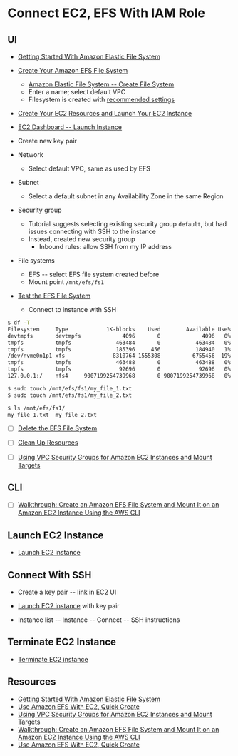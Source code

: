 # Connect EC2, EFS With IAM Role

## UI

- [Getting Started With Amazon Elastic File System](https://docs.aws.amazon.com/efs/latest/ug/getting-started.html)

- [Create Your Amazon EFS File System](https://docs.aws.amazon.com/efs/latest/ug/gs-step-two-create-efs-resources.html)
  - [Amazon Elastic File System -- Create File System](https://console.aws.amazon.com/efs/)
  - Enter a name; select default VPC
  - Filesystem is created with [recommended settings](https://docs.aws.amazon.com/efs/latest/ug/gs-step-two-create-efs-resources.html)
  
- [Create Your EC2 Resources and Launch Your EC2 Instance](https://docs.aws.amazon.com/efs/latest/ug/gs-step-one-create-ec2-resources.html)

- [EC2 Dashboard -- Launch Instance](https://eu-north-1.console.aws.amazon.com/ec2/home?region=eu-north-1#LaunchInstances:)

- Create new key pair

- Network
  - Select default VPC, same as used by EFS

- Subnet
  - Select a default subnet in any Availability Zone in the same Region

- Security group
  - Tutorial suggests selecting existing security group `default`, but had issues connecting with SSH to the instance
  - Instead, created new security group
    - Inbound rules: allow SSH from my IP address

- File systems
  - EFS -- select EFS file system created before
  - Mount point `/mnt/efs/fs1`

- [Test the EFS File System](https://docs.aws.amazon.com/AWSEC2/latest/UserGuide/AmazonEFS.html#efs-test-file-system)
  - Connect to instance with SSH

```bash
$ df -T
Filesystem     Type            1K-blocks    Used        Available Use% Mounted on
devtmpfs       devtmpfs             4096       0             4096   0% /dev
tmpfs          tmpfs              463484       0           463484   0% /dev/shm
tmpfs          tmpfs              185396     456           184940   1% /run
/dev/nvme0n1p1 xfs               8310764 1555308          6755456  19% /
tmpfs          tmpfs              463488       0           463488   0% /tmp
tmpfs          tmpfs               92696       0            92696   0% /run/user/1000
127.0.0.1:/    nfs4     9007199254739968       0 9007199254739968   0% /mnt/efs/fs1
```

```bash
$ sudo touch /mnt/efs/fs1/my_file_1.txt
$ sudo touch /mnt/efs/fs1/my_file_2.txt
```

```bash
$ ls /mnt/efs/fs1/
my_file_1.txt  my_file_2.txt
```

- [ ] [Delete the EFS File System](https://docs.aws.amazon.com/AWSEC2/latest/UserGuide/AmazonEFS.html#efs-clean-up)

- [ ] [Clean Up Resources](https://docs.aws.amazon.com/efs/latest/ug/gs-step-five-cleanup.html)

- [ ] [Using VPC Security Groups for Amazon EC2 Instances and Mount Targets](https://docs.aws.amazon.com/efs/latest/ug/network-access.html)

## CLI

- [ ] [Walkthrough: Create an Amazon EFS File System and Mount It on an Amazon EC2 Instance Using the AWS CLI](https://docs.aws.amazon.com/efs/latest/ug/wt1-getting-started.html)

## Launch EC2 Instance

- [Launch EC2 instance](https://eu-north-1.console.aws.amazon.com/ec2/home?region=eu-north-1#Home:)

## Connect With SSH

- Create a key pair -- link in EC2 UI

- [Launch EC2 instance](https://eu-north-1.console.aws.amazon.com/ec2/home?region=eu-north-1#Home:) with key pair

- Instance list -- Instance -- Connect -- SSH instructions

## Terminate EC2 Instance

- [Terminate EC2 instance](https://eu-north-1.console.aws.amazon.com/ec2/home?region=eu-north-1#Home:)

## Resources

- [Getting Started With Amazon Elastic File System](https://docs.aws.amazon.com/efs/latest/ug/getting-started.html)
- [Use Amazon EFS With EC2, Quick Create](https://docs.aws.amazon.com/AWSEC2/latest/UserGuide/AmazonEFS.html)
- [Using VPC Security Groups for Amazon EC2 Instances and Mount Targets](https://docs.aws.amazon.com/efs/latest/ug/network-access.html)
- [Walkthrough: Create an Amazon EFS File System and Mount It on an Amazon EC2 Instance Using the AWS CLI](https://docs.aws.amazon.com/efs/latest/ug/wt1-getting-started.html)
- [Use Amazon EFS With EC2, Quick Create](https://docs.aws.amazon.com/AWSEC2/latest/UserGuide/AmazonEFS.html)
